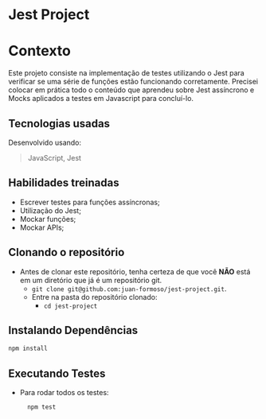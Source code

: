 # Jest Project

# Contexto

Este projeto consiste na implementação de testes utilizando o Jest para verificar se uma série de funções estão funcionando corretamente. Precisei colocar em prática todo o conteúdo que aprendeu sobre Jest assíncrono e Mocks aplicados a testes em Javascript para concluí-lo.

## Tecnologias usadas

Desenvolvido usando:
> JavaScript, Jest

## Habilidades treinadas

* Escrever testes para funções assíncronas;
* Utilização do Jest;
* Mockar funções;
* Mockar APIs;

## Clonando o repositório

* Antes de clonar este repositório, tenha certeza de que você **NÃO** está em um diretório que já é um repositório git.
  * `git clone git@github.com:juan-formoso/jest-project.git`.
  * Entre na pasta do repositório clonado:
    * `cd jest-project`

## Instalando Dependências

```bash
npm install
```

## Executando Testes

* Para rodar todos os testes:

  ```
    npm test
  ```